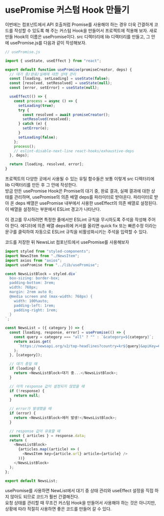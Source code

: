# usePromise 커스텀 Hook 만들기

이번에는 컴포넌트에서 API 호출처럼 Promise를 사용해야 하는 경우 더욱 간결하게 코드를 작성할 수 있도록 해 주는 커스텀 Hook을 만들어서 프로젝트에 적용해 보자.
새로 만들 Hook의 이름은 usePromise이다. src 디렉터리에 lib 디렉터리를 만들고, 그 안에 usePromise.js를 다음과 같이 작성해보자.

```javascript
// usePromise.js

import { useState, useEffect } from "react";

export default function usePromise(promiseCreator, deps) {
  // 대기 중/완료/실패에 대한 상태 관리
  const [loading, setLoading] = useState(false);
  const [resolved, setResolved] = useState(null);
  const [error, setError] = useState(null);

  useEffect(() => {
    const process = async () => {
      setLoading(true);
      try {
        const resolved = await promiseCreator();
        setResolved(resolved);
      } catch (e) {
        setError(e);
      }
      setLoading(false);
    };
    process();
    // eslint-disable-next-line react-hooks/exhaustive-deps
  }, deps);

  return [loading, resolved, error];
}
```

프로젝트의 다양한 곳에서 사용될 수 있는 유틸 함수들은 보통 이렇게 src 디렉터리에 lib 디렉터리를 만든 후 그 안에 작성한다.  
방금 만든 usePromise Hook은 Promise의 대기 중, 완료 결과, 실패 결과에 대한 상태를 관리하며, usePromise의 의존 배열 deps를 파라미터로 받아온다. 파라미터로 받아 온 deps 배열은 usePromise 내부에서 사용한 useEffect의 의존 배열로 설정된다. 이 배열을 설정하는 부분에서 ESLint 경고가 나타난다.

이 경고를 무시하려면 특정한 줄에서만 ESLint 규칙을 무시하도록 주석을 작성해 주어야 한다. 에디터에 의존 배열 deps위에 커서를 올리면 quick fix 또는 빠른수정 이라는 문구를 클릭하여 자동으로 ESLint 규칙을 비활성화시키는 주석을 입력할 수 있다.

코드를 저장한 뒤 NewsList 컴포넌트에서 usePromise를 사용해보자

```javascript
import styled from "styled-components";
import NewsItem from "./NewsItem";
import axios from "axios";
import usePromise from "../lib/usePromise";

const NewsListBlock = styled.div`
  box-sizing: border-box;
  padding-bottom: 3rem;
  width: 768px;
  margin: 2rem auto 0;
  @media screen and (max-width: 768px) {
    width: 100%auto;
    padding-left: 1rem;
    padding-right: 1rem;
  }
`;

const NewsList = ({ category }) => {
  const [loading, response, error] = usePromise(() => {
    const query = category === "all" ? "" : `&category=${category}`;
    return axios.get(
      `https://newsapi.org/v2/top-headlines?country=kr${query}&apiKey=6d3ddf86b65346d2a0220f060d0f8ed7`
    );
  }, [category]);

  // 대기 중일 때
  if (loading) {
    return <NewsListBlock>대기 중...</NewsListBlock>;
  }

  // 아직 response 값이 설정되지 않았을 때
  if (!response) {
    return null;
  }

  // error가 발생했을 때
  if (error) {
    return <NewsListBlock>에러 발생!</NewsListBlock>;
  }

  // response 값이 유효할 때
  const { articles } = response.data;
  return (
    <NewsListBlock>
      {articles.map((article) => (
        <NewsItem key={article.url} article={article} />
      ))}
    </NewsListBlock>
  );
};

export default NewsList;
```

usePromise를 사용하면 NewList에서 대기 중 상태 관리와 useEffect 설정을 직접 하지 않아도 되므로 코드가 훨씬 간결해진다.  
요청 상태를 관리할 때 무조건 커스텀 Hook을 만들어서 사용해야 하는 것은 아니지만, 상황에 따라 적절히 사용하면 좋은 코드를 만들어 갈 수 있다.
